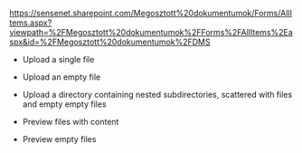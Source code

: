 https://sensenet.sharepoint.com/Megosztott%20dokumentumok/Forms/AllItems.aspx?viewpath=%2FMegosztott%20dokumentumok%2FForms%2FAllItems%2Easpx&id=%2FMegosztott%20dokumentumok%2FDMS

* Upload a single file
* Upload an empty file
* Upload a directory containing nested subdirectories, scattered with files and empty empty files
 
* Preview files with content
* Preview empty files
